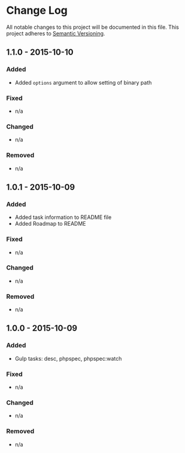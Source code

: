 # Change Log
All notable changes to this project will be documented in this file.
This project adheres to [Semantic Versioning](http://semver.org/).

## 1.1.0 - 2015-10-10
### Added
- Added `options` argument to allow setting of binary path
### Fixed
- n/a
### Changed
- n/a
### Removed
- n/a

## 1.0.1 - 2015-10-09
### Added
- Added task information to README file
- Added Roadmap to README
### Fixed
- n/a
### Changed
- n/a
### Removed
- n/a


## 1.0.0 - 2015-10-09
### Added
- Gulp tasks: desc, phpspec, phpspec:watch
### Fixed
- n/a
### Changed
- n/a
### Removed
- n/a